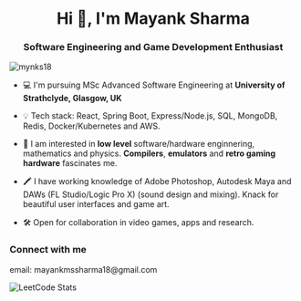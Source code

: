 <h1 align="center">Hi 👋, I'm Mayank Sharma</h1>
<h3 align="center">Software Engineering and Game Development Enthusiast</h3>

<p align="left"> <img src="https://komarev.com/ghpvc/?username=mynks18&label=Profile%20views&color=0e75b6&style=flat" alt="mynks18" /> </p>

- 💻 I'm pursuing MSc Advanced Software Engineering at **University of Strathclyde, Glasgow, UK**

- 💡 Tech stack: React, Spring Boot, Express/Node.js, SQL, MongoDB, Redis, Docker/Kubernetes and AWS.

- 🌱 I am interested in **low level** software/hardware enginnering, mathematics and physics. **Compilers**, **emulators** and **retro gaming hardware** fascinates me.

- 🖍️ I have working knowledge of Adobe Photoshop, Autodesk Maya and DAWs (FL Studio/Logic Pro X) (sound design and mixing). Knack for beautiful user interfaces and game art.

- 🛠️ Open for collaboration in video games, apps and research.

<h3 align="left">Connect with me</h3>
<p align="left">
  email: mayankmssharma18@gmail.com
</p>

![LeetCode Stats](https://leetcard.jacoblin.cool/mayankmssharma18?theme=light&font=M%20PLUS%201p&ext=heatmap)

